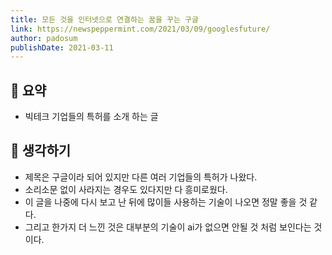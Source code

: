 ```yaml
---
title: 모든 것을 인터넷으로 연결하는 꿈을 꾸는 구글
link: https://newspeppermint.com/2021/03/09/googlesfuture/
author: padosum
publishDate: 2021-03-11
---
```

## 📝 요약 
- 빅테크 기업들의 특허를 소개 하는 글  

## 🤔 생각하기  
- 제목은 구글이라 되어 있지만 다른 여러 기업들의 특허가 나왔다.  
- 소리소문 없이 사라지는 경우도 있다지만 다 흥미로웠다. 
- 이 글을 나중에 다시 보고 난 뒤에 많이들 사용하는 기술이 나오면 정말 좋을 것 같다.  
- 그리고 한가지 더 느낀 것은 대부분의 기술이 ai가 없으면 안될 것 처럼 보인다는 것이다.  